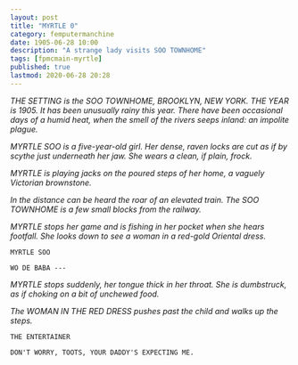 ```yaml
---
layout: post 
title: "MYRTLE 0" 
category: femputermanchine 
date: 1905-06-28 10:00 
description: "A strange lady visits SOO TOWNHOME" 
tags: [fpmcmain-myrtle] 
published: true 
lastmod: 2020-06-28 20:28 
---
```


<i>THE SETTING is the SOO TOWNHOME, BROOKLYN, NEW YORK. THE YEAR is 1905. It has been unusually rainy this year. There have been occasional days of a humid heat, when the smell of the rivers seeps inland: an impolite plague.</i>

<i>MYRTLE SOO is a five-year-old girl. Her dense, raven locks are cut as if by scythe just underneath her jaw. She wears a clean, if plain, frock.</i>

<i>MYRTLE is playing jacks on the poured steps of her home, a vaguely Victorian brownstone.</i>

<i>In the distance can be heard the roar of an elevated train. The SOO TOWNHOME is a few small blocks from the railway.</i>

<i>MYRTLE stops her game and is fishing in her pocket when she hears footfall. She looks down to see a woman in a red-gold Oriental dress.</i>

```
MYRTLE SOO 

WO DE BABA ---
```

<i>MYRTLE stops suddenly, her tongue thick in her throat. She is dumbstruck, as if choking on a bit of unchewed food.</i>

<i>The WOMAN IN THE RED DRESS pushes past the child and walks up the steps.</i>

```
THE ENTERTAINER

DON'T WORRY, TOOTS, YOUR DADDY'S EXPECTING ME.
```
